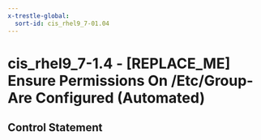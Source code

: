 ```yaml
---
x-trestle-global:
  sort-id: cis_rhel9_7-01.04
---
```


# cis_rhel9_7-1.4 - \[REPLACE_ME\] Ensure Permissions On /Etc/Group- Are Configured (Automated)

## Control Statement
